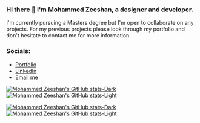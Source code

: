 ### Hi there 👋 I'm Mohammed Zeeshan, a designer and developer.
I'm currently pursuing a Masters degree but I'm open to collaborate on any projects. For my previous projects please look through my portfolio and don't hesitate to contact me for more information.

### Socials:
- [Portfolio](https://mozeeshan.com/)
- [LinkedIn](https://www.linkedin.com/in/mozeeshan/)
- [Email me](mailto:secourk@gmail.com)

[![Mohammed Zeeshan's GitHub stats-Dark](https://github-readme-stats.vercel.app/api?username=mozeeshan1&hide=contribs,issues&include_all_commits=true&count_private=true&show_icons=true&title_color=ffffff&bg_color=0C0F15&text_color=ffffff&icon_color=bc13fe&ring_color=bc13fe#gh-dark-mode-only)](https://github-readme-stats.vercel.app/api?username=mozeeshan1&hide=contribs,issues&include_all_commits=true&count_private=true&show_icons=true&title_color=ffffff&bg_color=0C0F15&text_color=ffffff&icon_color=bc13fe&ring_color=bc13fe#gh-dark-mode-only)
[![Mohammed Zeeshan's GitHub stats-Light](https://github-readme-stats.vercel.app/api?username=mozeeshan1&hide=contribs,issues&include_all_commits=true&count_private=true&show_icons=true&title_color=000000&bg_color=E6E6E6&text_color=000000&icon_color=32cd32&ring_color=32cd32#gh-light-mode-only)](https://github-readme-stats.vercel.app/api?username=mozeeshan1&hide=contribs,issues&include_all_commits=true&count_private=true&show_icons=true&title_color=000000&bg_color=FFFFFF&text_color=000000&icon_color=32cd32&ring_color=32cd32#gh-light-mode-only)


[![Mohammed Zeeshan's GitHub stats-Dark](https://github-readme-stats.vercel.app/api/top-langs/?username=mozeeshan1&hide=c,objective-c,plsql&layout=compact&langs_count=10&title_color=ffffff&bg_color=0C0F15&text_color=fffffffe#gh-dark-mode-only)](https://github-readme-stats.vercel.app/api/top-langs/?username=mozeeshan1&hide=c,objective-c,plsql&layout=compact&langs_count=10&title_color=ffffff&bg_color=0C0F15&text_color=fffffffe#gh-dark-mode-only)
[![Mohammed Zeeshan's GitHub stats-Light](https://github-readme-stats.vercel.app/api/top-langs/?username=mozeeshan1&hide=c,objective-c,plsql&layout=compact&langs_count=10&title_color=000000&bg_color=FFFFFF&text_color=000000#gh-light-mode-only)](https://github-readme-stats.vercel.app/api/top-langs/?username=mozeeshan1&hide=c,objective-c,plsql&layout=compact&langs_count=10&title_color=000000&bg_color=E6E6E6&text_color=000000#gh-light-mode-only)
